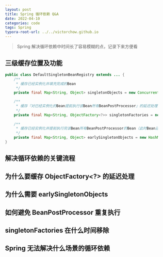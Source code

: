 ```yaml
---
layout: post
title: Spring 循环依赖 Q&A
date: 2022-04-10
categories: code
tags: Spring
typora-root-url: ../../victorchow.github.io
---
```


> Spring 解决循环依赖中时间长了容易模糊的点，记录下来方便看

## 三级缓存位置及功能

```java
public class DefaultSingletonBeanRegistry extends ... {
    /**
     * 缓存已经实例化并填充完成的Bean
     */
    private final Map<String, Object> singletonObjects = new ConcurrentHashMap<>(256);

    /**
     * 缓存『对已经实例化的Bean提前执行该Bean所有BeanPostProcessor』的延迟处理
     */
    private final Map<String, ObjectFactory<?>> singletonFactories = new HashMap<>(16);
  
    /**
     * 缓存已经实例化并提前执行完该Bean所有BeanPostProcessor的Bean（此时Bean还未填充）
     */
    private final Map<String, Object> earlySingletonObjects = new HashMap<>(16);
}
```

## 解决循环依赖的关键流程

## 为什么要缓存 ObjectFactory<?> 的延迟处理

## 为什么需要 earlySingletonObjects

## 如何避免 BeanPostProcessor 重复执行

## singletonFactories 在什么时间移除

## Spring 无法解决什么场景的循环依赖
